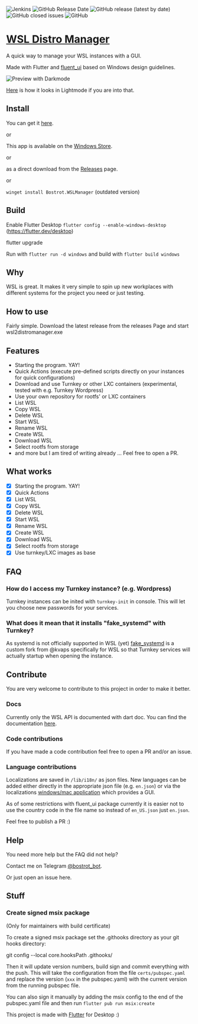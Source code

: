 
![Jenkins](https://img.shields.io/jenkins/build?jobUrl=https%3A%2F%2Fjenkins.aachen.dev%2Fjob%2Fwsl2-distro-manager&style=for-the-badge)
![GitHub Release Date](https://img.shields.io/github/release-date/bostrot/wsl2-distro-manager?style=for-the-badge)
![GitHub release (latest by date)](https://img.shields.io/github/v/release/bostrot/wsl2-distro-manager?style=for-the-badge)
![GitHub closed issues](https://img.shields.io/github/issues-closed-raw/bostrot/wsl2-distro-manager?style=for-the-badge)
![GitHub](https://img.shields.io/github/license/bostrot/wsl2-distro-manager?style=for-the-badge)


# [WSL Distro Manager](https://github.com/bostrot/wsl2-distro-manager)
A quick way to manage your WSL instances with a GUI.

Made with Flutter and [fluent_ui](https://github.com/bdlukaa/fluent_ui) based on Windows design guidelines.

![Preview with Darkmode](https://user-images.githubusercontent.com/7342321/161707979-f4c3091f-3f24-475e-87d4-0157caafab2a.png)

[Here](https://user-images.githubusercontent.com/7342321/161708030-4f39a89e-7a2d-4460-b002-da7a619d6302.png) is how it looks in Lightmode if you are into that.

## Install

You can get it [here](https://wslmanager.bostrot.com/l/wsl-manager).

or

This app is available on the [Windows Store](https://apps.microsoft.com/store/detail/wsl-manager/9NWS9K95NMJB).

or 

as a direct download from the [Releases](https://github.com/bostrot/wsl2-distro-manager/releases) page.

or

`winget install Bostrot.WSLManager` (outdated version)

## Build

Enable Flutter Desktop `flutter config --enable-windows-desktop` (https://flutter.dev/desktop)

  flutter upgrade

Run with `flutter run -d windows` and build with `flutter build windows`

## Why

WSL is great. It makes it very simple to spin up new workplaces with different systems for the project you need or just testing.

## How to use

Fairly simple. Download the latest release from the releases Page and start wsl2distromanager.exe

## Features

* Starting the program. YAY!
* Quick Actions (execute pre-defined scripts directly on your instances for quick configurations)
* Download and use Turnkey or other LXC containers (experimental, tested with e.g. Turnkey Wordpress)
* Use your own repository for rootfs' or LXC containers
* List WSL
* Copy WSL
* Delete WSL
* Start WSL
* Rename WSL
* Create WSL
* Download WSL
* Select rootfs from storage
* and more but I am tired of writing already ... Feel free to open a PR.

## What works

- [x] Starting the program. YAY!
- [X] Quick Actions
- [x] List WSL
- [x] Copy WSL
- [x] Delete WSL
- [x] Start WSL
- [X] Rename WSL
- [X] Create WSL
- [X] Download WSL
- [X] Select rootfs from storage
- [X] Use turnkey/LXC images as base

## FAQ

### How do I access my Turnkey instance? (e.g. Wordpress)

Turnkey instances can be inited with `turnkey-init` in console. This will let you choose new passwords for your services.

### What does it mean that it installs "fake_systemd" with Turnkey?

As systemd is not officially supported in WSL (yet) [fake_systemd](https://github.com/bostrot/fake-systemd) is a custom fork from @kvaps specifically for WSL so that Turnkey services will actually startup when opening the instance.

## Contribute

You are very welcome to contribute to this project in order to make it better.

### Docs

Currently only the WSL API is documented with dart doc. You can find the documentation [here](https://bostrot.github.io/wsl2-distro-manager/api/index.html).

### Code contributions

If you have made a code contribution feel free to open a PR and/or an issue.

### Language contributions

Localizations are saved in `/lib/i18n/` as json files. New languages can be added either directly in the appropriate json file (e.g. `en.json`) or via the localizations [windows/mac application](https://github.com/Flutterando/localization/releases) which provides a GUI.

As of some restrictions with fluent_ui package currently it is easier not to use the country code in the file name so instead of `en_US.json` just `en.json`.

Feel free to publish a PR :)

## Help

You need more help but the FAQ did not help? 

Contact me on Telegram [@bostrot_bot](https://t.me/bostrot_bot).

Or just open an issue here.

## Stuff

### Create signed msix package

(Only for maintainers with build certificate)

To create a signed msix package set the .githooks directory as your git hooks directory:

  git config --local core.hooksPath .githooks/

Then it will update version numbers, build sign and commit everything with the push. This will take the configuration from the file `certs/pubspec.yaml` and replace the version (`xxx` in the pubspec.yaml) with the current version from the running pubspec file.

You can also sign it manually by adding the msix config to the end of the pubspec.yaml file and then run `flutter pub run msix:create`

This project is made with [Flutter](https://flutter.dev/docs) for Desktop :)
